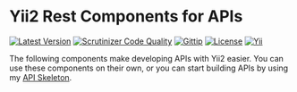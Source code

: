 # Yii2 Rest Components for APIs

[![Latest Version](https://img.shields.io/packagist/v/charlesportwoodii/yii2-api-rest-components.svg?style=flat-square)]()
[![Scrutinizer Code Quality](https://img.shields.io/scrutinizer/g/charlesportwoodii/yii2-api-rest-components.svg?style=flat-square)](https://scrutinizer-ci.com/g/charlesportwoodii/yii2-api-rest-components/)
[![Gittip](https://img.shields.io/gittip/charlesportwoodii.svg?style=flat-square "Gittip")](https://www.gittip.com/charlesportwoodii/)
[![License](https://img.shields.io/badge/license-BSD-orange.svg?style=flat-square "License")](https://github.com/charlesportwoodii/yii2-api/blob/master/LICENSE.md)
[![Yii](https://img.shields.io/badge/Powered_by-Yii_Framework-green.svg?style=flat-square)](http://www.yiiframework.com/)

The following components make developing APIs with Yii2 easier. You can use these components on their own, or you can start building APIs by using my [API Skeleton](https://github.com/charlesportwoodii/yii2-api).
